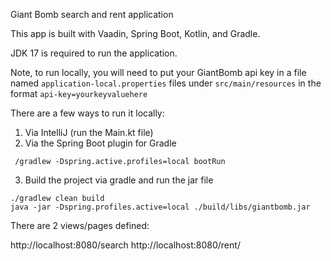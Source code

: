 Giant Bomb search and rent application

This app is built with Vaadin, Spring Boot, Kotlin, and Gradle.

JDK 17 is required to run the application.

Note, to run locally, you will need to put your GiantBomb api key
in a file named `application-local.properties` files under `src/main/resources`
in the format `api-key=yourkeyvaluehere`

There are a few ways to run it locally:

1. Via IntelliJ (run the Main.kt file)
2. Via the Spring Boot plugin for Gradle 
``` shell
 /gradlew -Dspring.active.profiles=local bootRun
```
3. Build the project via gradle and run the jar file
``` shell
./gradlew clean build
java -jar -Dspring.profiles.active=local ./build/libs/giantbomb.jar 
```

There are 2 views/pages defined:

http://localhost:8080/search
http://localhost:8080/rent/<gameId>
